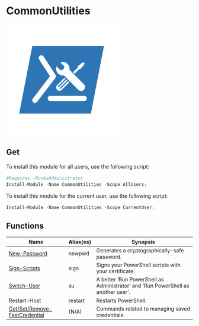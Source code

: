 # CommonUtilities

![](logo.png)

## Get

To install this module for all users, use the following script:

```PowerShell
#Requires -RunAsAdministrator
Install-Module -Name CommonUtilities -Scope AllUsers;
```

To install this module for the current user, use the following script:

```PowerShell
Install-Module -Name CommonUtilities -Scope CurrentUser;
```

## Functions

| Name | Alias(es) | Synopsis |
| --- | --- | --- |
| [New-Password](New-Password.md) | newpwd | Generates a cryptographically-safe password. |
| [Sign-Scripts](Sign-Scripts.md) | sign | Signs your PowerShell scripts with your certificate. |
| [Switch-User](Switch-User.md) | su | A better ‘Run PowerShell as Administrator’ and ‘Run PowerShell as another user’. |
| Restart-Host | restart | Restarts PowerShell. |
| [Get/Set/Remove-FastCredential](FastCredential.md) | (N/A) | Commands related to managing saved credentials. |
